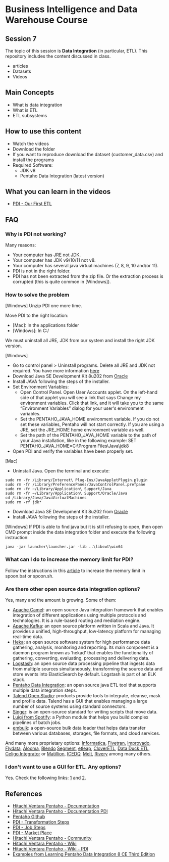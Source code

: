 # Business Intelligence and Data Warehouse Course

## Session 7

The topic of this session is **Data Integration** (in particular, ETL). This repository includes the content discussed in class.

  - articles
  - Datasets
  - Videos

## Main Concepts

  - What is data integration
  - What is ETL
  - ETL subsystems

## How to use this content

  - Watch the videos
  - Download the folder
  - If you want to reproduce download the dataset (customer_data.csv) and install the programs
  - Required Software:
    - JDK v8
    - Pentaho Data Integration (latest version)
  
## What you can learn in the videos

  - [PDI - Our First ETL](https://vimeo.com/234685308)

## FAQ

### Why is PDI not working?

Many reasons:

 - Your computer has JRE not JDK.
 - Your computer has JDK v9/10/11 not v8.
 - Your computer has several java virtual machines (7, 8, 9, 10 and/or 11).
 - PDI is not in the right folder.
 - PDI has not been extracted from the zip file. Or the extraction process is corrupted (this is quite common in [Windows]).
 
### How to solve the problem

[Windows] Unzip PDI one more time.

Move PDI to the right location:

  - [Mac]: In the applications folder
  - [Windows]: In C:/

We must uninstall all JRE, JDK from our system and install the right JDK version.

[Windows]

  - Go to control panel > Uninstall programs. Delete all JRE and JDK not required. You have more information [here](https://java.com/en/download/help/uninstall_java.xml)
  - Download Java SE Development Kit 8u202 from [Oracle](http://www.oracle.com/technetwork/java/javase/downloads/jdk8-downloads-2133151.html)
  - Install JAVA following the steps of the installer.
  - Set Environment Variables:
    - Open Control Panel. Open User Accounts applet. On the left-hand side of that applet you will see a link that says Change my environment variables. Click that link, and it will take you to the same “Environment Variables” dialog for your user's environment variables.
    - Set the PENTAHO_JAVA_HOME  environment variable. If you do not set these variables, Pentaho will not start correctly. If you are using a JRE, set the JRE_HOME home environment variable as well.
    - Set the path of the PENTAHO_JAVA_HOME variable to the path of your Java installation, like in the following example: SET PENTAHO_JAVA_HOME=C:\Program Files\Java\jdk8
   - Open PDI and verify the variables have been properly set.

[Mac]

  - Uninstall Java. Open the terminal and execute:

``` 
sudo rm -fr /Library/Internet\ Plug-Ins/JavaAppletPlugin.plugin
sudo rm -fr /Library/PreferencePanes/JavaControlPanel.prefpane
sudo rm -fr ~/Library/Application\ Support/Java
sudo rm -fr ~/Library/Application\ Support/Oracle/Java
cd /Library/Java/JavaVirtualMachines
sudo rm -rf jdk*
``` 

  - Download Java SE Development Kit 8u202 from [Oracle](http://www.oracle.com/technetwork/java/javase/downloads/jdk8-downloads-2133151.html)
  - Install JAVA following the steps of the installer.

[Windows] If PDI is able to find java but it is still refusing to open, then open CMD prompt inside the data integration folder and execute the following instruction:

``` 
java -jar launcher\launcher.jar -lib ..\libswt\win64
``` 

### What can I do to increase the memory limit for PDI?

Follow the instructions in this [article](https://help.pentaho.com/Documentation/8.2/Setup/Configuration/Design_Tools_and_Utilities/Memory_Limit) to increase the memory limit in spoon.bat or spoon.sh.

### Are there other open source data integration options?

Yes, many and the amount is growing. Some of them:

 - [Apache Camel](https://camel.apache.org): an open source Java integration framework that enables integration of different applications using multiple protocols and technologies. It is a rule-based routing and mediation engine.
 - [Apache Kafka](https://kafka.apache.org): an open source platform written in Scala and Java. It provides a unified, high-throughput, low-latency platform for managing real-time data.
 - [Heka](http://hekad.readthedocs.io): an open source software system for high performance data gathering, analysis, monitoring and reporting. Its main component is a daemon program known as ‘hekad’ that enables the functionality of gathering, converting, evaluating, processing and delivering data.
 - [Logstash](https://www.elastic.co/products/logstash): an open source data processing pipeline that ingests data from multiple sources simultaneously, transforming the source data and store events into ElasticSearch by default. Logstash is part of an ELK stack.
 - [Pentaho Data Integration](https://sourceforge.net/projects/pentaho/files/): an open source java ETL tool that supports multiple data integration steps. 
 - [Talend Open Studio](https://www.talend.com/products/talend-open-studio/): products provide tools to integrate, cleanse, mask and profile data. Talend has a GUI that enables managing a large number of source systems using standard connectors.
 - [Singer](https://www.singer.io): is an open-source standard for writing scripts that move data.
 - [Luigi from Spotify](https://github.com/spotify/luigi): a Python module that helps you build complex pipelines of batch jobs.
 - [embulk](http://www.embulk.org/docs/): a open-source bulk data loader that helps data transfer between various databases, storages, file formats, and cloud services.
 
And many more proprietary options: [Informatica](https://www.informatica.com), [Fivetran](https://fivetran.com), [Improvado](http://improvado.io), [Flydata](https://www.flydata.com), [Alooma](https://www.alooma.com), [Blendo](https://www.blendo.co) [Segment](https://segment.com), [etleap](https://etleap.com), [CloverETL](http://www.cloveretl.com), [Data Duck ETL](http://dataducketl.com), [Celigo Integrator](https://www.celigo.com/ipaas-integration-platform/) or [Matillion](https://www.matillion.com), [ICEDQ](https://icedq.com), [Melt](http://www.jumpmind.com/products/metl/overview), [Rivery](https://rivery.io) among many others. 

### I don't want to use a GUI for ETL. Any options?

Yes. Check the following links: [1](https://github.com/pawl/awesome-etl) and [2](https://github.com/pditommaso/awesome-pipeline).

## References

  - [Hitachi Ventara Pentaho - Documentation](https://help.pentaho.com/Documentation/)
  - [Hitachi Ventara Pentaho - Documentation PDI](https://help.pentaho.com/Documentation/8.2/Products/Data_Integration)
  - [Pentaho Github](https://github.com/pentaho)
  - [PDI - Transformation Steps](https://help.pentaho.com/Documentation/8.0/Products/Data_Integration/Transformation_Step_Reference)
  - [PDI - Job Steps](https://help.pentaho.com/Documentation/8.2/Products/Data_Integration/Job_Entry_Reference)
  - [PDI - Market Place](https://help.pentaho.com/Documentation/8.2/Products/Data_Integration/Marketplace)
  - [Hitachi Ventara Pentaho - Community](https://community.hds.com/community/products-and-solutions/pentaho/)
  - [Hitachi Ventara Pentaho - Wiki](https://wiki.pentaho.com)
  - [Hitachi Ventara Pentaho - Wiki - PDI](https://wiki.pentaho.com/display/EAI/Latest+Pentaho+Data+Integration+(aka+Kettle)+Documentation)
  - [Examples from Learning Pentaho Data Integration 8 CE Third Edition](https://github.com/PacktPublishing/Learning-Pentaho-Data-Integration-8-CE-Third-Edition)
